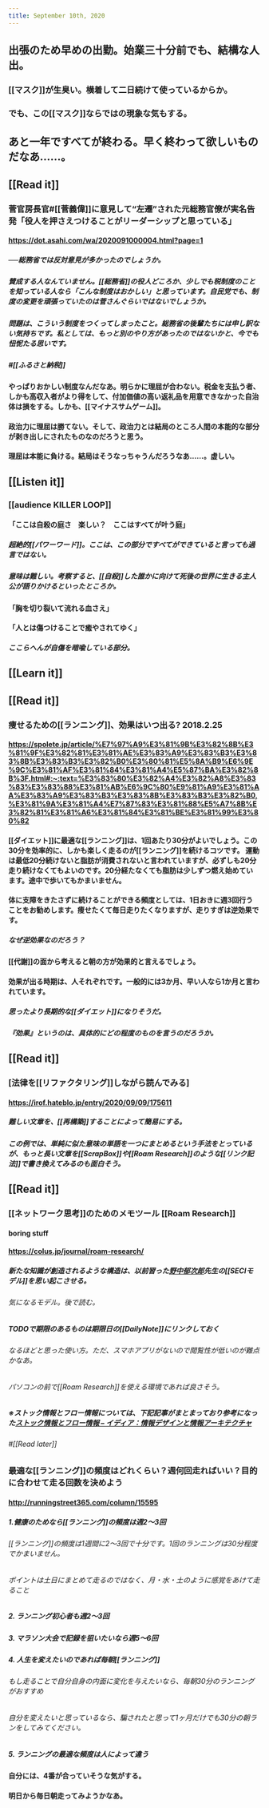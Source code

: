 ```yaml
---
title: September 10th, 2020
---
```


## 出張のため早めの出勤。始業三十分前でも、結構な人出。
### [[マスク]]が生臭い。横着して二日続けて使っているからか。

### でも、この[[マスク]]ならではの現象な気もする。

## あと一年ですべてが終わる。早く終わって欲しいものだなあ……。

## 

## [[Read it]]
### 菅官房長官#[[菅義偉]]に意見して“左遷”された元総務官僚が実名告発「役人を押さえつけることがリーダーシップと思っている」
#### https://dot.asahi.com/wa/2020091000004.html?page=1
##### ──総務省では反対意見が多かったのでしょうか。

##### 賛成する人なんていません。[[総務省]]の役人どころか、少しでも税制度のことを知っている人なら「こんな制度はおかしい」と思っています。自民党でも、制度の変更を頑張っていたのは菅さんぐらいではないでしょうか。

##### 問題は、こういう制度をつくってしまったこと。総務省の後輩たちには申し訳ない気持ちです。私としては、もっと別のやり方があったのではないかと、今でも忸怩たる思いです。

##### #[[ふるさと納税]]

#### やっぱりおかしい制度なんだなあ。明らかに理屈が合わない。税金を支払う者、しかも高収入者がより得をして、付加価値の高い返礼品を用意できなかった自治体は損をする。しかも、[[マイナスサムゲーム]]。

#### 政治力に理屈は勝てない。そして、政治力とは結局のところ人間の本能的な部分が剥き出しにされたものなのだろうと思う。

#### 理屈は本能に負ける。結局はそうなっちゃうんだろうなあ……。虚しい。

## [[Listen it]]
### [[audience KILLER LOOP]]
#### 「ここは自殺の庭さ　楽しい？　ここはすべてが叶う庭」
##### 超絶的[[パワーワード]]。ここは、この部分ですべてができていると言っても過言ではない。

##### 意味は難しい。考察すると、[[自殺]]した誰かに向けて死後の世界に生きる主人公が語りかけるといったところか。

#### 「胸を切り裂いて流れる血さえ」

#### 「人とは傷つけることで癒やされてゆく」
##### ここらへんが自傷を暗喩している部分。

## [[Learn it]]

## [[Read it]]
### 痩せるための[[ランニング]]、効果はいつ出る? 2018.2.25
#### https://spolete.jp/article/%E7%97%A9%E3%81%9B%E3%82%8B%E3%81%9F%E3%82%81%E3%81%AE%E3%83%A9%E3%83%B3%E3%83%8B%E3%83%B3%E3%82%B0%E3%80%81%E5%8A%B9%E6%9E%9C%E3%81%AF%E3%81%84%E3%81%A4%E5%87%BA%E3%82%8B%3F.html#:~:text=%E3%83%80%E3%82%A4%E3%82%A8%E3%83%83%E3%83%88%E3%81%AB%E6%9C%80%E9%81%A9%E3%81%AA%E3%83%A9%E3%83%B3%E3%83%8B%E3%83%B3%E3%82%B0,%E3%81%9A%E3%81%A4%E7%87%83%E3%81%88%E5%A7%8B%E3%82%81%E3%81%A6%E3%81%84%E3%81%BE%E3%81%99%E3%80%82

#### [[ダイエット]]に最適な[[ランニング]]は、1回あたり30分がよいでしょう。この30分を効率的に、しかも楽しく走るのが[[ランニング]]を続けるコツです。 運動は最低20分続けないと脂肪が消費されないと言われていますが、必ずしも20分走り続けなくてもよいのです。20分経たなくても脂肪は少しずつ燃え始めています。途中で歩いてもかまいません。

#### 体に支障をきたさずに続けることができる頻度としては、1日おきに週3回行うことをお勧めします。痩せたくて毎日走りたくなりますが、走りすぎは逆効果です。
##### なぜ逆効果なのだろう？

#### [[代謝]]の面から考えると朝の方が効果的と言えるでしょう。

#### 効果が出る時期は、人それぞれです。一般的には3か月、早い人なら1か月と言われています。
##### 思ったより長期的な[[ダイエット]]になりそうだ。

##### 『効果』というのは、具体的にどの程度のものを言うのだろうか。

## [[Read it]]
### [法律を[[リファクタリング]]しながら読んでみる]
#### https://irof.hateblo.jp/entry/2020/09/09/175611
##### 難しい文章を、[[再構築]]することによって簡易にする。

##### この例では、単純に似た意味の単語を一つにまとめるという手法をとっているが、もっと長い文章を[[ScrapBox]]や[[Roam Research]]のような[[リンク記法]]で書き換えてみるのも面白そう。

## [[Read it]]
### [[ネットワーク思考]]のためのメモツール [[Roam Research]]
#### boring stuff

#### https://colus.jp/journal/roam-research/
##### 新たな知識が創造されるような構造は、以前習った[野中郁次郎](https://ja.wikipedia.org/wiki/%E9%87%8E%E4%B8%AD%E9%83%81%E6%AC%A1%E9%83%8E)先生の[[SECIモデル]]を思い起こさせる。
###### 気になるモデル。後で読む。

##### TODOで期限のあるものは期限日の[[DailyNote]]にリンクしておく
###### なるほどと思った使い方。ただ、スマホアプリがないので閲覧性が低いのが難点かなあ。

###### パソコンの前で[[Roam Research]]を使える環境であれば良さそう。

##### ※ストック情報とフロー情報については、下記記事がまとまっており参考になった[ストック情報とフロー情報 – イディア：情報デザインと情報アーキテクチャ](https://www.idia.jp/report/stock-and-flow-information/)
###### #[[Read later]]

### 最適な[[ランニング]]の頻度はどれくらい？週何回走ればいい？目的に合わせて走る回数を決めよう
#### http://runningstreet365.com/column/15595
##### 1.健康のためなら[[ランニング]]の頻度は週2〜3回
###### [[ランニング]]の頻度は1週間に2〜3回で十分です。1回のランニングは30分程度でかまいません。

###### ポイントは土日にまとめて走るのではなく、月・水・土のように感覚をあけて走ること

##### 2. ランニング初心者も週2〜3回

##### 3. マラソン大会で記録を狙いたいなら週5〜6回

##### 4. 人生を変えたいのであれば毎朝[[ランニング]]
###### もし走ることで自分自身の内面に変化を与えたいなら、毎朝30分のランニングがおすすめ

###### 自分を変えたいと思っているなら、騙されたと思って1ヶ月だけでも30分の朝ランをしてみてください。

##### 5. ランニングの最適な頻度は人によって違う

#### 自分には、4番が合っていそうな気がする。

#### 明日から毎日朝走ってみようかなあ。
